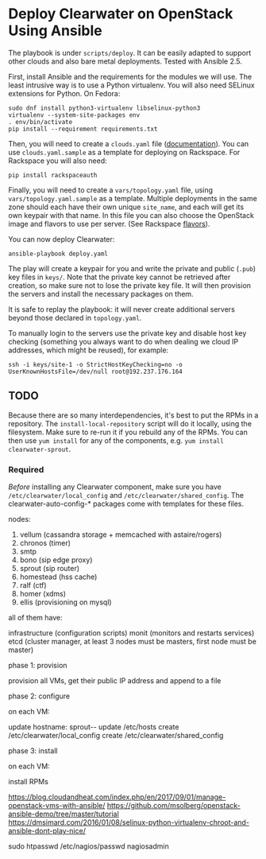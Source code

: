 Deploy Clearwater on OpenStack Using Ansible
============================================

The playbook is under `scripts/deploy`. It can be easily adapted to support other clouds and also
bare metal deployments. Tested with Ansible 2.5.

First, install Ansible and the requirements for the modules we will use. The least intrusive way is
to use a Python virtualenv. You will also need SELinux extensions for Python. On Fedora:

    sudo dnf install python3-virtualenv libselinux-python3
    virtualenv --system-site-packages env
    . env/bin/activate
    pip install --requirement requirements.txt

Then, you will need to create a
`clouds.yaml` file
([documentation](https://docs.openstack.org/python-openstackclient/pike/configuration/)).
You can use `clouds.yaml.sample` as a template for deploying on Rackspace. For Rackspace you will
also need:

    pip install rackspaceauth

Finally, you will need to create a `vars/topology.yaml` file, using `vars/topology.yaml.sample` as a
template. Multiple deployments in the same zone should each have their own unique `site_name`, and
each will get its own keypair with that name. In this file you can also choose the OpenStack image
and flavors to use per server. (See Rackspace
[flavors](https://developer.rackspace.com/docs/cloud-servers/v2/general-api-info/flavors/)).

You can now deploy Clearwater:

    ansible-playbook deploy.yaml

The play will create a keypair for you and write the private and public (`.pub`) key files in
`keys/`. Note that the private key cannot be retrieved after creation, so make sure not to lose the
private key file. It will then provision the servers and install the necessary packages on them.

It is safe to replay the playbook: it will never create additional servers beyond those declared in
`topology.yaml`.

To manually login to the servers use the private key and disable host key checking (something you
always want to do when dealing we cloud IP addresses, which might be reused), for example:

    ssh -i keys/site-1 -o StrictHostKeyChecking=no -o UserKnownHostsFile=/dev/null root@192.237.176.164


TODO
----

Because there are so many interdependencies, it's best to put the RPMs in a repository. The
`install-local-repository` script will do it locally, using the filesystem. Make sure to re-run it if you
rebuild any of the RPMs. You can then use `yum install` for any of the components, e.g.
`yum install clearwater-sprout`.

### Required

*Before* installing any Clearwater component, make sure you have `/etc/clearwater/local_config` and
`/etc/clearwater/shared_config`. The clearwater-auto-config-* packages come with templates for these
files.

nodes:

1. vellum (cassandra storage + memcached with astaire/rogers)
2. chronos (timer)
3. smtp
4. bono (sip edge proxy)
5. sprout (sip router)
6. homestead (hss cache)
7. ralf (ctf)
8. homer (xdms)
9. ellis (provisioning on mysql)

all of them have:

infrastructure (configuration scripts)
monit (monitors and restarts services)
etcd (cluster manager, at least 3 nodes must be masters, first node must be master)

phase 1: provision

provision all VMs, get their public IP address and append to a file

phase 2: configure

on each VM:

update hostname: sprout-<site name>-<zone>
update /etc/hosts
create /etc/clearwater/local_config
create /etc/clearwater/shared_config

phase 3: install

on each VM:

install RPMs

https://blog.cloudandheat.com/index.php/en/2017/09/01/manage-openstack-vms-with-ansible/
https://github.com/msolberg/openstack-ansible-demo/tree/master/tutorial
https://dmsimard.com/2016/01/08/selinux-python-virtualenv-chroot-and-ansible-dont-play-nice/


sudo htpasswd /etc/nagios/passwd nagiosadmin
